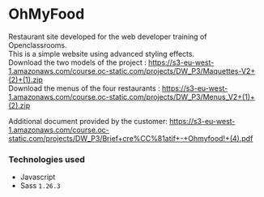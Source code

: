 # OhMyFood
Restaurant site developed for the web developer training of Openclassrooms.  
This is a simple website using advanced styling effects.  
Download the two models of the project : https://s3-eu-west-1.amazonaws.com/course.oc-static.com/projects/DW_P3/Maquettes-V2+(2)+(1).zip  
Download the menus of the four restaurants : https://s3-eu-west-1.amazonaws.com/course.oc-static.com/projects/DW_P3/Menus_V2+(1)+(2).zip  

Additional document provided by the customer: https://s3-eu-west-1.amazonaws.com/course.oc-static.com/projects/DW_P3/Brief+cre%CC%81atif+-+Ohmyfood!+(4).pdf

### Technologies used
* Javascript
* Sass `1.26.3`